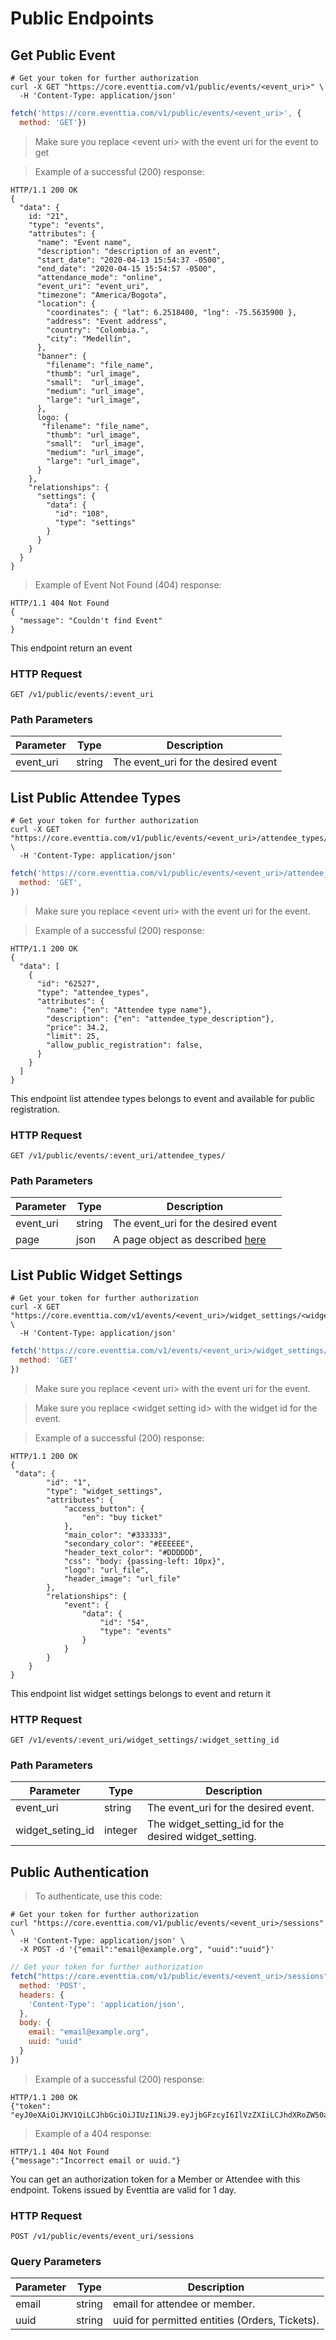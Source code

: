 # Public Endpoints

## Get Public Event

```shell
# Get your token for further authorization
curl -X GET "https://core.eventtia.com/v1/public/events/<event_uri>" \
  -H 'Content-Type: application/json'
```

```javascript
fetch('https://core.eventtia.com/v1/public/events/<event_uri>', {
  method: 'GET'})
```
> Make sure you replace &lt;event uri&gt; with the event uri for the event to get

> Example of a successful (200) response:

```http
HTTP/1.1 200 OK
{
  "data": {
    id: "21",
    "type": "events",
    "attributes": {
      "name": "Event name",
      "description": "description of an event",
      "start_date": "2020-04-13 15:54:37 -0500",
      "end_date": "2020-04-15 15:54:57 -0500",
      "attendance_mode": "online",
      "event_uri": "event_uri",
      "timezone": "America/Bogota",
      "location": {
        "coordinates": { "lat": 6.2518400, "lng": -75.5635900 },
        "address": "Event address",
        "country": "Colombia.",
        "city": "Medellín",
      },
      "banner": {
        "filename": "file_name",
        "thumb": "url_image",
        "small":  "url_image",
        "medium": "url_image",
        "large": "url_image",
      },
      logo: {
       "filename": "file_name",
        "thumb": "url_image",
        "small":  "url_image",
        "medium": "url_image",
        "large": "url_image",
      }
    },
    "relationships": {
      "settings": {
        "data": {
          "id": "108",
          "type": "settings"
        }
      }
    }
  }
}
```

>Example of Event Not Found (404) response:

```http
HTTP/1.1 404 Not Found
{
  "message": "Couldn't find Event"
}
```

This endpoint return an event

### HTTP Request

`GET /v1/public/events/:event_uri`

### Path Parameters

Parameter | Type | Description
--------- | ---- | -----------
event_uri | string | The event_uri for the desired event


## List Public Attendee Types

```shell
# Get your token for further authorization
curl -X GET "https://core.eventtia.com/v1/public/events/<event_uri>/attendee_types/" \
  -H 'Content-Type: application/json'
```

```javascript
fetch('https://core.eventtia.com/v1/public/events/<event_uri>/attendee_types/', {
  method: 'GET',
})
```
> Make sure you replace &lt;event uri&gt; with the event uri for the event.

> Example of a successful (200) response:

```http
HTTP/1.1 200 OK
{
  "data": [
    {
      "id": "62527",
      "type": "attendee_types",
      "attributes": {
        "name": {"en": "Attendee type name"},
        "description": {"en": "attendee_type_description"},
        "price": 34.2,
        "limit": 25,
        "allow_public_registration": false,
      }
    }
  ]
}
```

This endpoint list attendee types belongs to event and available for public registration.

### HTTP Request

`GET /v1/public/events/:event_uri/attendee_types/`

### Path Parameters

Parameter |  Type   | Description
--------- | ------- | -----------
event_uri | string  | The event_uri for the desired event
page | json | A page object as described <a href="#pagination">here</a>


## List Public Widget Settings

```shell
# Get your token for further authorization
curl -X GET "https://core.eventtia.com/v1/events/<event_uri>/widget_settings/<widget_setting_id>" \
  -H 'Content-Type: application/json'
```

```javascript
fetch('https://core.eventtia.com/v1/events/<event_uri>/widget_settings/<widget_setting_id>', {
  method: 'GET'
})
```

> Make sure you replace &lt;event uri&gt; with the event uri for the event.

> Make sure you replace &lt;widget setting id&gt; with the widget id for the event.

> Example of a successful (200) response:

```http
HTTP/1.1 200 OK
{
 "data": {
        "id": "1",
        "type": "widget_settings",
        "attributes": {
            "access_button": {
                "en": "buy ticket"
            },
            "main_color": "#333333",
            "secondary_color": "#EEEEEE",
            "header_text_color": "#DDDDDD",
            "css": "body: {passing-left: 10px}",
            "logo": "url_file",
            "header_image": "url_file"
        },
        "relationships": {
            "event": {
                "data": {
                    "id": "54",
                    "type": "events"
                }
            }
        }
    }
}
```

This endpoint list widget settings belongs to event and return it

### HTTP Request

`GET /v1/events/:event_uri/widget_settings/:widget_setting_id`

### Path Parameters

Parameter |  Type   | Description
--------- | ------- | -----------
event_uri | string  | The event_uri for the desired event.
widget_seting_id | integer  | The widget_setting_id for the desired widget_setting.



## Public Authentication

> To authenticate, use this code:

```shell
# Get your token for further authorization
curl "https://core.eventtia.com/v1/public/events/<event_uri>/sessions" \
  -H 'Content-Type: application/json' \
  -X POST -d '{"email":"email@example.org", "uuid":"uuid"}'
```

```javascript
// Get your token for further authorization
fetch("https://core.eventtia.com/v1/public/events/<event_uri>/sessions", {
  method: 'POST',
  headers: {
    'Content-Type': 'application/json',
  },
  body: {
    email: "email@example.org",
    uuid: "uuid"
  }
})
```

> Example of a successful (200) response:

```http
HTTP/1.1 200 OK
{"token": "eyJ0eXAiOiJKV1QiLCJhbGciOiJIUzI1NiJ9.eyJjbGFzcyI6IlVzZXIiLCJhdXRoZW50aWNhdGlvbl9rZXkiOiJ0ZXN0QGV2ZW50dGlhLmNvbSVyaSI6InRlc3QtZXZlbnQiLCJleHAiOjE1MjAzNTY1MDB9.s0m351gn4tuRe4sdF_qw3rTleleWh4TTTt35f1n4lLy"}
```

> Example of a 404 response:

```http
HTTP/1.1 404 Not Found
{"message":"Incorrect email or uuid."}
```

You can get an authorization token for a Member or Attendee with this endpoint. Tokens issued by Eventtia are valid for 1 day.

### HTTP Request

`POST /v1/public/events/event_uri/sessions`

### Query Parameters

Parameter | Type | Description
--------- | ---- | -----------
email | string | email for attendee or member.
uuid | string | uuid for permitted entities (Orders, Tickets).

